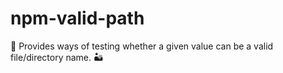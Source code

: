 # npm-valid-path
🧰 Provides ways of testing whether a given value can be a valid file/directory name. 🏜

